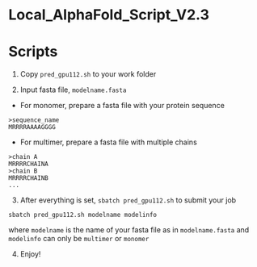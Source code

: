 # Local_AlphaFold_Script_V2.3

# Scripts
 1. Copy `pred_gpu112.sh` to your work folder  
 
 2. Input fasta file, `modelname.fasta`  
   - For monomer, prepare a fasta file with your protein sequence
 ```
 >sequence_name
 MRRRRAAAAGGGG
 ```
 
   - For multimer, prepare a fasta file with multiple chains
 ```
 >chain A
 MRRRRCHAINA
 >chain B
 MRRRRCHAINB
 ...
 ```
 
 3. After everything is set, `sbatch pred_gpu112.sh` to submit your job
 ```
 sbatch pred_gpu112.sh modelname modelinfo
 ```
 where `modelname` is the name of your fasta file as in `modelname.fasta` and `modelinfo` can only be `multimer` or `monomer`
 
 4. Enjoy!
